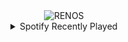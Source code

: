 <div align="center">
<picture>
    <source media="(prefers-color-scheme: dark)" srcset="https://i.ibb.co/Q3R0brCM/output-gif.gif">
    <source media="(prefers-color-scheme: light)" srcset="https://i.ibb.co/Q3R0brCM/output-gif.gif">
    <img alt="RENOS" src="https://i.ibb.co/Q3R0brCM/output-gif.gif">
</picture>
<details>
<summary>Spotify Recently Played</summary>
<img src="https://spotify-recently-played-readme.vercel.app/api?user=31d6d6zerc5ct6kck32na2ozsqf4&unique=1&width=400" alt="Spotify" />
</details>
</div>

<!-- Image deletion URL: https://ibb.co/yc12fWYq/a25a288ebbcd5cf87aa9a9807abe76d7 -->